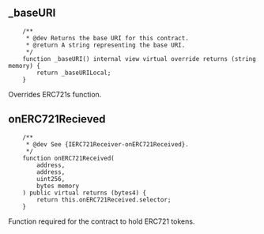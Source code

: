 ## _baseURI
```
    /**
     * @dev Returns the base URI for this contract.
     * @return A string representing the base URI.
     */
    function _baseURI() internal view virtual override returns (string memory) {
        return _baseURILocal;
    }
```
Overrides ERC721s function.


## onERC721Recieved
```
    /**
     * @dev See {IERC721Receiver-onERC721Received}.
     */
    function onERC721Received(
        address,
        address,
        uint256,
        bytes memory
    ) public virtual returns (bytes4) {
        return this.onERC721Received.selector;
    }
```
Function required for the contract to hold ERC721 tokens.